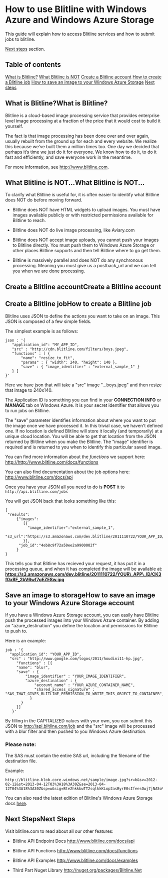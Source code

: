 <properties linkname="devcenter-dotnet-how-to-guides-blitline-image-processing-service" urldisplayname="Blitline Image Processing Service" headerexpose="" pagetitle="How to use Blitline for image processing - Windows Azure feature guide" metakeywords="" footerexpose="" metadescription="Learn how to use the Blitline service to process images within a Windows Azure application" umbraconavihide="0" disquscomments="1" writer="pennij"></properties>

<div chunk="../chunks/article-left-menu.md" />

# How to use Blitline with Windows Azure and Windows Azure Storage

This guide will explain how to access Blitline services and how to submit jobs to blitline.

[Next steps][] section.

<h2><a name="toc"></a>Table of contents</h2>

[What is Blitline?][]
[What Blitline is NOT][]
[Create a Blitline account][]
[How to create a Blitline job][]
[How to save an image to your Windows Azure Storage][]
[Next steps][]

<h2><a name="whatis"></a><span  class="short-header">What is Blitline?</span>What is Blitline?</h2>

Blitline is a cloud-based image processing service that provides enterprise level image processing at a fraction of the price that it would cost to build it yourself.

The fact is that image processing has been done over and over again, usually rebuilt from the ground up for each and every website. We realize this because we’ve built them a million times too. One day we decided that perhaps it‘s time we just do it for everyone. We know how to do it, to do it fast and efficiently, and save everyone work in the meantime.

For more information, see <http://www.blitline.com>.

<h2><a name="whatisnot"></a><span  class="short-header">What Blitline is NOT...</span>What Blitline is NOT...</h2>

To clarify what Blitline is useful for, it is often easier to identify what Blitline does NOT do before moving forward.

- Blitline does NOT have HTML widgets to upload images. You must have images available publicly or with restricted permissions available for Blitline to reach.

- Blitline does NOT do live image processing, like Aviary.com

- Blitline does NOT accept image uploads, you cannot push your images to Blitline directly. You must push them to Windows Azure Storage or other places Blitline supports and then tell Blitline where to go get them.

- Blitline is massively parallel and does NOT do any synchronous processing. Meaning you must give us a postback_url and we can tell you when we are done processing.

<h2><a name="createaccount"></a><span  class="short-header">Create a Blitline account</span>Create a Blitline account</h2>


<div chunk="../../Shared/Chunks/blitline-signup.md" />

<h2><a name="createjob"></a><span  class="short-header">Create a Blitline job</span>How to create a Blitline job</h2>

Blitline uses JSON to define the actions you want to take on an image. This JSON is composed of a few simple fields.

The simplest example is as follows:

    json : '{
       "application_id": "MY_APP_ID",
       "src" : "http://cdn.blitline.com/filters/boys.jpeg",
       "functions" : [ {
           "name": "resize_to_fit",
           "params" : { "width": 240, "height": 140 },
           "save" : { "image_identifier" : "external_sample_1" }
       } ]
    }'

Here we have json that will take a "src" image "...boys.jpeg" and then resize that image to 240x140.

The Application ID is something you can find in your **CONNECTION INFO** or **MANAGE** tab on Windows Azure. It is your secret identifier that allows you to run jobs on Blitline.

The "save" parameter identifies information about where you want to put the image once we have processed it. In this trivial case, we haven't defined one. If no location is defined Blitline will store it locally (and temporarily) at a unique cloud location. You will be able to get that location from the JSON returned by Blitline when you make the Blitline. The "image" identifier is required and is returned to you when to identify this particular saved image.

You can find more information about the *functions* we support here: <http://http://www.blitline.com/docs/functions>

You can also find documentation about the job options here: <http://www.blitline.com/docs/api>

Once you have your JSON all you need to do is **POST** it to `http://api.blitline.com/jobs`

You will get JSON back that looks something like this:

    {
     "results":
         {"images":
            [{
              "image_identifier":"external_sample_1",
              "s3_url":"https://s3.amazonaws.com/dev.blitline/2011110722/YOUR_APP_ID/CK3f0xBF_2bV6wf7gEZE8w.jpg"
            }],
          "job_id":"4eb8c9f72a50ee2a9900002f"
         }
    }


This tells you that Blitline has recieved your request, it has put it in a processing queue, and when it has completed the image will be available at:
**https://s3.amazonaws.com/dev.blitline/2011110722/YOUR\_APP\_ID/CK3f0xBF_2bV6wf7gEZE8w.jpg**

<h2><a name="saveazure"></a><span  class="short-header">Save an image to storage</span>How to save an image to your Windows Azure Storage account</h2>

If you have a Windows Azure Storage account, you can easily have Blitline push the processed images into your Windows Azure container. By adding an "azure_destination" you define the location and permissions for Blitline to push to.

Here is an example:

    job : '{
      "application_id": "YOUR_APP_ID",
      "src" : "http://www.google.com/logos/2011/houdini11-hp.jpg",
         "functions" : [{
         "name": "blur",
         "save" : {
             "image_identifier" : "YOUR_IMAGE_IDENTIFIER",
             "azure_destination" : {
                 "account_name" : "YOUR_AZURE_CONTAINER_NAME",
                 "shared_access_signature" : "SAS_THAT_GIVES_BLITLINE_PERMISSION_TO_WRITE_THIS_OBJECT_TO_CONTAINER",
               }
           }
         }]
       }'


By filling in the CAPITALIZED values with your own, you can submit this JSON to http://api.blitline.com/job and the "src" image will be processed with a blur filter and then pushed to you Windows Azure destination.

<h3>Please note:</h3>

The SAS must contain the entire SAS url, including the filename of the destination file.

Example:

    http://blitline.blob.core.windows.net/sample/image.jpg?sr=b&sv=2012-02-12&st=2013-04-12T03%3A18%3A30Z&se=2013-04-12T04%3A18%3A30Z&sp=w&sig=Bte2hkkbwTT2sqlkkKLop2asByrE0sIfeesOwj7jNA5o%3D


You can also read the latest edition of Blitline's Windows Azure Storage docs <a href="http://www.blitline.com/docs/azure_storage">here</a>.
<br/>
<h2><a name="nextsteps"></a><span  class="short-header">Next Steps</span>Next Steps</h2>

Visit blitline.com to read about all our other features:

* Blitline API Endpoint Docs <http://www.blitline.com/docs/api>
* Blitline API Functions <http://www.blitline.com/docs/functions>
* Blitline API Examples <http://www.blitline.com/docs/examples>
* Third Part Nuget Library <http://nuget.org/packages/Blitline.Net>


  [Next steps]: #nextsteps
  [What is Blitline?]: #whatis
  [What Blitline is NOT]: #whatisnot
  [Create a Blitline account]: #createaccount
  [How to create a Blitline job]: #createjob
  [How to save an image to your Windows Azure Storage]: #saveazure

